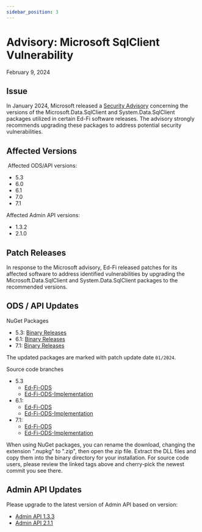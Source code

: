 ```yaml
---
sidebar_position: 3
---
```


# Advisory: Microsoft SqlClient Vulnerability

February 9, 2024

## Issue

In January 2024, Microsoft released a [Security
Advisory](https://github.com/dotnet/announcements/issues/292) concerning the
versions of the Microsoft.Data.SqlClient and System.Data.SqlClient packages
utilized in certain Ed-Fi software releases. The advisory strongly recommends
upgrading these packages to address potential security vulnerabilities.

## Affected Versions

 Affected ODS/API versions:

* 5.3
* 6.0
* 6.1
* 7.0
* 7.1

Affected Admin API versions:

* 1.3.2
* 2.1.0

## Patch Releases

In response to the Microsoft advisory, Ed-Fi released patches for its affected
software to address identified vulnerabilities by upgrading the
Microsoft.Data.SqlClient and System.Data.SqlClient packages to the recommended
versions.

## ODS / API Updates

NuGet Packages

* 5.3: [Binary Releases](https://edfi.atlassian.net/wiki/display/ODSAPIS3V53/Binary+Releases)
* 6.1: [Binary Releases](https://edfi.atlassian.net/wiki/display/ODSAPIS3V61/Binary+Releases)
* 7.1: [Binary Releases](https://edfi.atlassian.net/wiki/display/ODSAPIS3V71/Binary+Releases)

The updated packages are marked with patch update date `01/2024`.

Source code branches

* 5.3
  * [Ed-Fi-ODS](https://github.com/Ed-Fi-Alliance-OSS/Ed-Fi-ODS/tree/v5.3-patch5)
  * [Ed-Fi-ODS-Implementation](https://github.com/Ed-Fi-Alliance-OSS/Ed-Fi-ODS-Implementation/tree/v5.3-patch5)
* 6.1:
  * [Ed-Fi-ODS](https://github.com/Ed-Fi-Alliance-OSS/Ed-Fi-ODS/tree/v6.1-patch3)
  * [Ed-Fi-ODS-Implementation](https://github.com/Ed-Fi-Alliance-OSS/Ed-Fi-ODS-Implementation/tree/v6.1-patch3)
* 7.1:
  * [Ed-Fi-ODS](https://github.com/Ed-Fi-Alliance-OSS/Ed-Fi-ODS/tree/v7.1-patch1)
  * [Ed-Fi-ODS-Implementation](https://github.com/Ed-Fi-Alliance-OSS/Ed-Fi-ODS-Implementation/tree/v7.1-patch1)

When using NuGet packages, you can rename the download, changing the extension
".nupkg" to ".zip", then open the zip file. Extract the DLL files and copy them
into the binary directory for your installation. For source code users, please
review the linked tags above and cherry-pick the newest commit you see there.

## Admin API Updates

Please upgrade to the latest version of Admin API based on version:

* [Admin API 1.3.3](https://edfi.atlassian.net/wiki/spaces/ADMINAPI/pages/21300811/Admin+API+1.x+for+ODS+API+5.4-6.2)
* [Admin API 2.1.1](https://edfi.atlassian.net/wiki/spaces/ADMINAPI/pages/21301219/Admin+API+2.x+for+ODS+API+7)
